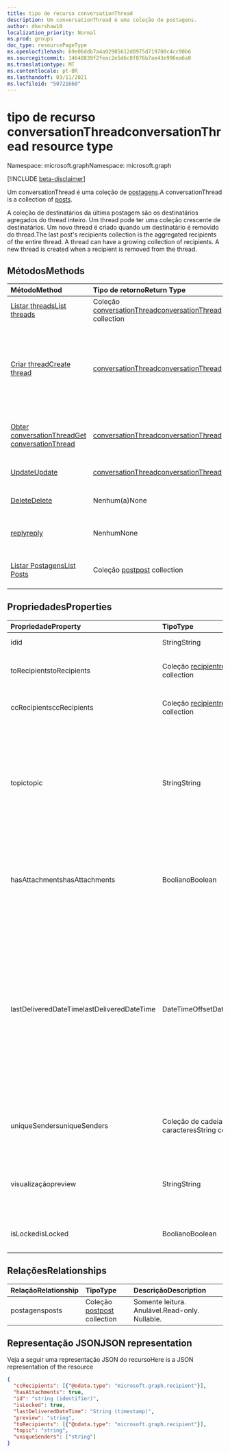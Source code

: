```yaml
---
title: tipo de recurso conversationThread
description: Um conversationThread é uma coleção de postagens.
author: dkershaw10
localization_priority: Normal
ms.prod: groups
doc_type: resourcePageType
ms.openlocfilehash: b9e06ddb7a4a92905612d0975d719700c4cc90b6
ms.sourcegitcommit: 14648839f2feac2e5d6c8f876b7ae43e996ea6a0
ms.translationtype: MT
ms.contentlocale: pt-BR
ms.lasthandoff: 03/11/2021
ms.locfileid: "50721660"
---
```

# <a name="conversationthread-resource-type"></a><span data-ttu-id="ab6ed-103">tipo de recurso conversationThread</span><span class="sxs-lookup"><span data-stu-id="ab6ed-103">conversationThread resource type</span></span>

<span data-ttu-id="ab6ed-104">Namespace: microsoft.graph</span><span class="sxs-lookup"><span data-stu-id="ab6ed-104">Namespace: microsoft.graph</span></span>

[!INCLUDE [beta-disclaimer](../../includes/beta-disclaimer.md)]

<span data-ttu-id="ab6ed-105">Um conversationThread é uma coleção de [postagens](post.md).</span><span class="sxs-lookup"><span data-stu-id="ab6ed-105">A conversationThread is a collection of [posts](post.md).</span></span>

<span data-ttu-id="ab6ed-p101">A coleção de destinatários da última postagem são os destinatários agregados do thread inteiro. Um thread pode ter uma coleção crescente de destinatários. Um novo thread é criado quando um destinatário é removido do thread.</span><span class="sxs-lookup"><span data-stu-id="ab6ed-p101">The last post's recipients collection is the aggregated recipients of the entire thread. A thread can have a growing collection of recipients. A new thread is created when a recipient is removed from the thread.</span></span>

## <a name="methods"></a><span data-ttu-id="ab6ed-109">Métodos</span><span class="sxs-lookup"><span data-stu-id="ab6ed-109">Methods</span></span>

| <span data-ttu-id="ab6ed-110">Método</span><span class="sxs-lookup"><span data-stu-id="ab6ed-110">Method</span></span>       | <span data-ttu-id="ab6ed-111">Tipo de retorno</span><span class="sxs-lookup"><span data-stu-id="ab6ed-111">Return Type</span></span>  |<span data-ttu-id="ab6ed-112">Descrição</span><span class="sxs-lookup"><span data-stu-id="ab6ed-112">Description</span></span>|
|:---------------|:--------|:----------|
|[<span data-ttu-id="ab6ed-113">Listar threads</span><span class="sxs-lookup"><span data-stu-id="ab6ed-113">List threads</span></span>](../api/group-list-threads.md) | <span data-ttu-id="ab6ed-114">Coleção [conversationThread](conversationthread.md)</span><span class="sxs-lookup"><span data-stu-id="ab6ed-114">[conversationThread](conversationthread.md) collection</span></span> |<span data-ttu-id="ab6ed-115">Obter todos os threads de um grupo.</span><span class="sxs-lookup"><span data-stu-id="ab6ed-115">Get all the threads of a group.</span></span>|
|[<span data-ttu-id="ab6ed-116">Criar thread</span><span class="sxs-lookup"><span data-stu-id="ab6ed-116">Create thread</span></span>](../api/group-post-threads.md) | [<span data-ttu-id="ab6ed-117">conversationThread</span><span class="sxs-lookup"><span data-stu-id="ab6ed-117">conversationThread</span></span>](conversationthread.md) |<span data-ttu-id="ab6ed-p102">Inicie uma nova conversa criando primeiro um thread. Uma nova conversa, thread de conversas e posts são criados no grupo.</span><span class="sxs-lookup"><span data-stu-id="ab6ed-p102">Start a new conversation by first creating a thread. A new conversation, conversation thread, and post are created in the group.</span></span>|
|[<span data-ttu-id="ab6ed-120">Obter conversationThread</span><span class="sxs-lookup"><span data-stu-id="ab6ed-120">Get conversationThread</span></span>](../api/conversationthread-get.md) | [<span data-ttu-id="ab6ed-121">conversationThread</span><span class="sxs-lookup"><span data-stu-id="ab6ed-121">conversationThread</span></span>](conversationthread.md) |<span data-ttu-id="ab6ed-122">Obtenha um thread específico pertencente a um grupo.</span><span class="sxs-lookup"><span data-stu-id="ab6ed-122">Get a specific thread that belongs to a group.</span></span> |
|[<span data-ttu-id="ab6ed-123">Update</span><span class="sxs-lookup"><span data-stu-id="ab6ed-123">Update</span></span>](../api/conversationthread-update.md) | [<span data-ttu-id="ab6ed-124">conversationThread</span><span class="sxs-lookup"><span data-stu-id="ab6ed-124">conversationThread</span></span>](conversationthread.md)  |<span data-ttu-id="ab6ed-125">Atualize o objeto conversationThread.</span><span class="sxs-lookup"><span data-stu-id="ab6ed-125">Update conversationThread object.</span></span> |
|[<span data-ttu-id="ab6ed-126">Delete</span><span class="sxs-lookup"><span data-stu-id="ab6ed-126">Delete</span></span>](../api/conversationthread-delete.md) | <span data-ttu-id="ab6ed-127">Nenhum(a)</span><span class="sxs-lookup"><span data-stu-id="ab6ed-127">None</span></span> |<span data-ttu-id="ab6ed-128">Exclua um objeto conversationThread.</span><span class="sxs-lookup"><span data-stu-id="ab6ed-128">Delete conversationThread object.</span></span> |
|[<span data-ttu-id="ab6ed-129">reply</span><span class="sxs-lookup"><span data-stu-id="ab6ed-129">reply</span></span>](../api/conversationthread-reply.md)|<span data-ttu-id="ab6ed-130">Nenhum</span><span class="sxs-lookup"><span data-stu-id="ab6ed-130">None</span></span>|<span data-ttu-id="ab6ed-131">Responda a este thread criando uma nova entidade Post.</span><span class="sxs-lookup"><span data-stu-id="ab6ed-131">Reply to this thread by creating a new Post entity.</span></span>|
|[<span data-ttu-id="ab6ed-132">Listar Postagens</span><span class="sxs-lookup"><span data-stu-id="ab6ed-132">List Posts</span></span>](../api/conversationthread-list-posts.md) |<span data-ttu-id="ab6ed-133">Coleção [post](post.md)</span><span class="sxs-lookup"><span data-stu-id="ab6ed-133">[post](post.md) collection</span></span>| <span data-ttu-id="ab6ed-134">Obtenha as postagens do thread especificado.</span><span class="sxs-lookup"><span data-stu-id="ab6ed-134">Get the posts of the specified thread.</span></span> |

## <a name="properties"></a><span data-ttu-id="ab6ed-135">Propriedades</span><span class="sxs-lookup"><span data-stu-id="ab6ed-135">Properties</span></span>
| <span data-ttu-id="ab6ed-136">Propriedade</span><span class="sxs-lookup"><span data-stu-id="ab6ed-136">Property</span></span>              | <span data-ttu-id="ab6ed-137">Tipo</span><span class="sxs-lookup"><span data-stu-id="ab6ed-137">Type</span></span>                                 | <span data-ttu-id="ab6ed-138">Descrição</span><span class="sxs-lookup"><span data-stu-id="ab6ed-138">Description</span></span>                                                                                                                                                                                      |
|:----------------------|:-------------------------------------|:-------------------------------------------------------------------------------------------------------------------------------------------------------------------------------------------------|
| <span data-ttu-id="ab6ed-139">id</span><span class="sxs-lookup"><span data-stu-id="ab6ed-139">id</span></span>                    | <span data-ttu-id="ab6ed-140">String</span><span class="sxs-lookup"><span data-stu-id="ab6ed-140">String</span></span>                               | <span data-ttu-id="ab6ed-141">Somente leitura.</span><span class="sxs-lookup"><span data-stu-id="ab6ed-141">Read-only.</span></span>                                                                                                                                                                                       |
| <span data-ttu-id="ab6ed-142">toRecipients</span><span class="sxs-lookup"><span data-stu-id="ab6ed-142">toRecipients</span></span>          | <span data-ttu-id="ab6ed-143">Coleção [recipient](recipient.md)</span><span class="sxs-lookup"><span data-stu-id="ab6ed-143">[recipient](recipient.md) collection</span></span> | <span data-ttu-id="ab6ed-144">Os destinatários Para: do thread.</span><span class="sxs-lookup"><span data-stu-id="ab6ed-144">The To: recipients for the thread.</span></span>                                                                                                                                                               |
| <span data-ttu-id="ab6ed-145">ccRecipients</span><span class="sxs-lookup"><span data-stu-id="ab6ed-145">ccRecipients</span></span>          | <span data-ttu-id="ab6ed-146">Coleção [recipient](recipient.md)</span><span class="sxs-lookup"><span data-stu-id="ab6ed-146">[recipient](recipient.md) collection</span></span> | <span data-ttu-id="ab6ed-147">Os destinatários Cc: do thread.</span><span class="sxs-lookup"><span data-stu-id="ab6ed-147">The Cc: recipients for the thread.</span></span>                                                                                                                                                               |
| <span data-ttu-id="ab6ed-148">topic</span><span class="sxs-lookup"><span data-stu-id="ab6ed-148">topic</span></span>                 | <span data-ttu-id="ab6ed-149">String</span><span class="sxs-lookup"><span data-stu-id="ab6ed-149">String</span></span>                               | <span data-ttu-id="ab6ed-p103">O tópico da conversa. Essa propriedade pode ser definida quando a conversa é criada, mas não pode ser atualizada.</span><span class="sxs-lookup"><span data-stu-id="ab6ed-p103">The topic of the conversation. This property can be set when the conversation is created, but it cannot be updated.</span></span>                                                                              |
| <span data-ttu-id="ab6ed-152">hasAttachments</span><span class="sxs-lookup"><span data-stu-id="ab6ed-152">hasAttachments</span></span>        | <span data-ttu-id="ab6ed-153">Booliano</span><span class="sxs-lookup"><span data-stu-id="ab6ed-153">Boolean</span></span>                              | <span data-ttu-id="ab6ed-154">Indica se qualquer uma das postagens neste thread tem pelo menos um anexo.</span><span class="sxs-lookup"><span data-stu-id="ab6ed-154">Indicates whether any of the posts within this thread has at least one attachment.</span></span>                                                                                                               |
| <span data-ttu-id="ab6ed-155">lastDeliveredDateTime</span><span class="sxs-lookup"><span data-stu-id="ab6ed-155">lastDeliveredDateTime</span></span> | <span data-ttu-id="ab6ed-156">DateTimeOffset</span><span class="sxs-lookup"><span data-stu-id="ab6ed-156">DateTimeOffset</span></span>                       | <span data-ttu-id="ab6ed-157">O tipo Timestamp representa informações de data e hora usando o formato ISO 8601 e está sempre no horário UTC.</span><span class="sxs-lookup"><span data-stu-id="ab6ed-157">The Timestamp type represents date and time information using ISO 8601 format and is always in UTC time.</span></span> <span data-ttu-id="ab6ed-158">Por exemplo, meia-noite UTC em 1 de janeiro de 2014 é `2014-01-01T00:00:00Z`</span><span class="sxs-lookup"><span data-stu-id="ab6ed-158">For example, midnight UTC on Jan 1, 2014 is `2014-01-01T00:00:00Z`</span></span> |
| <span data-ttu-id="ab6ed-159">uniqueSenders</span><span class="sxs-lookup"><span data-stu-id="ab6ed-159">uniqueSenders</span></span>         | <span data-ttu-id="ab6ed-160">Coleção de cadeias de caracteres</span><span class="sxs-lookup"><span data-stu-id="ab6ed-160">String collection</span></span>                    | <span data-ttu-id="ab6ed-161">Todos os usuários que enviaram uma mensagem para este thread.</span><span class="sxs-lookup"><span data-stu-id="ab6ed-161">All the users that sent a message to this thread.</span></span>                                                                                                                                                |
| <span data-ttu-id="ab6ed-162">visualização</span><span class="sxs-lookup"><span data-stu-id="ab6ed-162">preview</span></span>               | <span data-ttu-id="ab6ed-163">String</span><span class="sxs-lookup"><span data-stu-id="ab6ed-163">String</span></span>                               | <span data-ttu-id="ab6ed-164">Um breve resumo do corpo da postagem mais recente nesta conversa.</span><span class="sxs-lookup"><span data-stu-id="ab6ed-164">A short summary from the body of the latest post in this conversation.</span></span>                                                                                                                           |
| <span data-ttu-id="ab6ed-165">isLocked</span><span class="sxs-lookup"><span data-stu-id="ab6ed-165">isLocked</span></span>              | <span data-ttu-id="ab6ed-166">Booliano</span><span class="sxs-lookup"><span data-stu-id="ab6ed-166">Boolean</span></span>                              | <span data-ttu-id="ab6ed-167">Indica se o thread está bloqueado.</span><span class="sxs-lookup"><span data-stu-id="ab6ed-167">Indicates if the thread is locked.</span></span>                                                                                                                                                               |

## <a name="relationships"></a><span data-ttu-id="ab6ed-168">Relações</span><span class="sxs-lookup"><span data-stu-id="ab6ed-168">Relationships</span></span>
| <span data-ttu-id="ab6ed-169">Relação</span><span class="sxs-lookup"><span data-stu-id="ab6ed-169">Relationship</span></span> | <span data-ttu-id="ab6ed-170">Tipo</span><span class="sxs-lookup"><span data-stu-id="ab6ed-170">Type</span></span>   |<span data-ttu-id="ab6ed-171">Descrição</span><span class="sxs-lookup"><span data-stu-id="ab6ed-171">Description</span></span>|
|:---------------|:--------|:----------|
|<span data-ttu-id="ab6ed-172">postagens</span><span class="sxs-lookup"><span data-stu-id="ab6ed-172">posts</span></span>|<span data-ttu-id="ab6ed-173">Coleção [post](post.md)</span><span class="sxs-lookup"><span data-stu-id="ab6ed-173">[post](post.md) collection</span></span>| <span data-ttu-id="ab6ed-p105">Somente leitura. Anulável.</span><span class="sxs-lookup"><span data-stu-id="ab6ed-p105">Read-only. Nullable.</span></span>|

## <a name="json-representation"></a><span data-ttu-id="ab6ed-176">Representação JSON</span><span class="sxs-lookup"><span data-stu-id="ab6ed-176">JSON representation</span></span>

<span data-ttu-id="ab6ed-177">Veja a seguir uma representação JSON do recurso</span><span class="sxs-lookup"><span data-stu-id="ab6ed-177">Here is a JSON representation of the resource</span></span>

<!-- {
  "blockType": "resource",
  "optionalProperties": [
    "posts"
  ],
  "keyProperty": "id",
  "@odata.type": "microsoft.graph.conversationThread"
}-->

```json
{
  "ccRecipients": [{"@odata.type": "microsoft.graph.recipient"}],
  "hasAttachments": true,
  "id": "string (identifier)",
  "isLocked": true,
  "lastDeliveredDateTime": "String (timestamp)",
  "preview": "string",
  "toRecipients": [{"@odata.type": "microsoft.graph.recipient"}],
  "topic": "string",
  "uniqueSenders": ["string"]
}

```


<!-- uuid: 8fcb5dbc-d5aa-4681-8e31-b001d5168d79
2015-10-25 14:57:30 UTC -->
<!--
{
  "type": "#page.annotation",
  "description": "conversationThread resource",
  "keywords": "",
  "section": "documentation",
  "tocPath": "",
  "suppressions": []
}
-->



